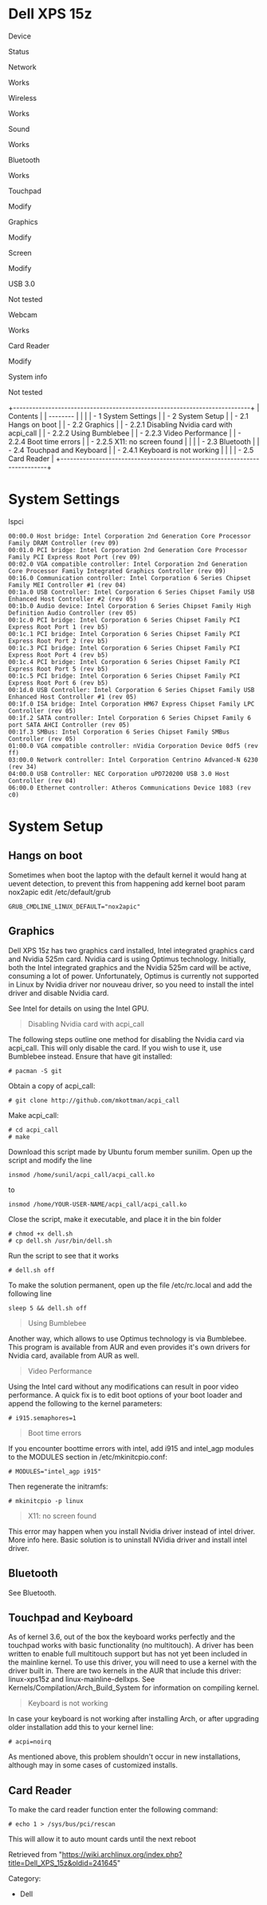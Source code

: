 Dell XPS 15z
============

  

Device

Status

Network

Works

Wireless

Works

Sound

Works

Bluetooth

Works

Touchpad

Modify

Graphics

Modify

Screen

Modify

USB 3.0

Not tested

Webcam

Works

Card Reader

Modify

System info

Not tested

+--------------------------------------------------------------------------+
| Contents                                                                 |
| --------                                                                 |
|                                                                          |
| -   1 System Settings                                                    |
| -   2 System Setup                                                       |
|     -   2.1 Hangs on boot                                                |
|     -   2.2 Graphics                                                     |
|         -   2.2.1 Disabling Nvidia card with acpi_call                   |
|         -   2.2.2 Using Bumblebee                                        |
|         -   2.2.3 Video Performance                                      |
|         -   2.2.4 Boot time errors                                       |
|         -   2.2.5 X11: no screen found                                   |
|                                                                          |
|     -   2.3 Bluetooth                                                    |
|     -   2.4 Touchpad and Keyboard                                        |
|         -   2.4.1 Keyboard is not working                                |
|                                                                          |
|     -   2.5 Card Reader                                                  |
+--------------------------------------------------------------------------+

System Settings
===============

lspci

    00:00.0 Host bridge: Intel Corporation 2nd Generation Core Processor Family DRAM Controller (rev 09)
    00:01.0 PCI bridge: Intel Corporation 2nd Generation Core Processor Family PCI Express Root Port (rev 09)
    00:02.0 VGA compatible controller: Intel Corporation 2nd Generation Core Processor Family Integrated Graphics Controller (rev 09)
    00:16.0 Communication controller: Intel Corporation 6 Series Chipset Family MEI Controller #1 (rev 04)
    00:1a.0 USB Controller: Intel Corporation 6 Series Chipset Family USB Enhanced Host Controller #2 (rev 05)
    00:1b.0 Audio device: Intel Corporation 6 Series Chipset Family High Definition Audio Controller (rev 05)
    00:1c.0 PCI bridge: Intel Corporation 6 Series Chipset Family PCI Express Root Port 1 (rev b5)
    00:1c.1 PCI bridge: Intel Corporation 6 Series Chipset Family PCI Express Root Port 2 (rev b5)
    00:1c.3 PCI bridge: Intel Corporation 6 Series Chipset Family PCI Express Root Port 4 (rev b5)
    00:1c.4 PCI bridge: Intel Corporation 6 Series Chipset Family PCI Express Root Port 5 (rev b5)
    00:1c.5 PCI bridge: Intel Corporation 6 Series Chipset Family PCI Express Root Port 6 (rev b5)
    00:1d.0 USB Controller: Intel Corporation 6 Series Chipset Family USB Enhanced Host Controller #1 (rev 05)
    00:1f.0 ISA bridge: Intel Corporation HM67 Express Chipset Family LPC Controller (rev 05)
    00:1f.2 SATA controller: Intel Corporation 6 Series Chipset Family 6 port SATA AHCI Controller (rev 05)
    00:1f.3 SMBus: Intel Corporation 6 Series Chipset Family SMBus Controller (rev 05)
    01:00.0 VGA compatible controller: nVidia Corporation Device 0df5 (rev ff)
    03:00.0 Network controller: Intel Corporation Centrino Advanced-N 6230 (rev 34)
    04:00.0 USB Controller: NEC Corporation uPD720200 USB 3.0 Host Controller (rev 04)
    06:00.0 Ethernet controller: Atheros Communications Device 1083 (rev c0)

System Setup
============

Hangs on boot
-------------

Sometimes when boot the laptop with the default kernel it would hang at
uevent detection, to prevent this from happening add kernel boot param
nox2apic edit /etc/default/grub

    GRUB_CMDLINE_LINUX_DEFAULT="nox2apic"

  

Graphics
--------

Dell XPS 15z has two graphics card installed, Intel integrated graphics
card and Nvidia 525m card. Nvidia card is using Optimus technology.
Initially, both the Intel integrated graphics and the Nvidia 525m card
will be active, consuming a lot of power. Unfortunately, Optimus is
currently not supported in Linux by Nvidia driver nor nouveau driver, so
you need to install the intel driver and disable Nvidia card.

See Intel for details on using the Intel GPU.

> Disabling Nvidia card with acpi_call

The following steps outline one method for disabling the Nvidia card via
acpi_call. This will only disable the card. If you wish to use it, use
Bumblebee instead. Ensure that have git installed:

    # pacman -S git

Obtain a copy of acpi_call:

    # git clone http://github.com/mkottman/acpi_call

Make acpi_call:

    # cd acpi_call
    # make

Download this script made by Ubuntu forum member sunilim. Open up the
script and modify the line

    insmod /home/sunil/acpi_call/acpi_call.ko

to

    insmod /home/YOUR-USER-NAME/acpi_call/acpi_call.ko

Close the script, make it executable, and place it in the bin folder

    # chmod +x dell.sh
    # cp dell.sh /usr/bin/dell.sh

Run the script to see that it works

    # dell.sh off

To make the solution permanent, open up the file /etc/rc.local and add
the following line

    sleep 5 && dell.sh off

> Using Bumblebee

Another way, which allows to use Optimus technology is via Bumblebee.
This program is available from AUR and even provides it's own drivers
for Nvidia card, available from AUR as well.

> Video Performance

Using the Intel card without any modifications can result in poor video
performance. A quick fix is to edit boot options of your boot loader and
append the following to the kernel parameters:

    # i915.semaphores=1

> Boot time errors

If you encounter boottime errors with intel, add i915 and intel_agp
modules to the MODULES section in /etc/mkinitcpio.conf:

    # MODULES="intel_agp i915"

Then regenerate the initramfs:

    # mkinitcpio -p linux

> X11: no screen found

This error may happen when you install Nvidia driver instead of intel
driver. More info here. Basic solution is to uninstall NVidia driver and
install intel driver.

Bluetooth
---------

See Bluetooth.

Touchpad and Keyboard
---------------------

As of kernel 3.6, out of the box the keyboard works perfectly and the
touchpad works with basic functionality (no multitouch). A driver has
been written to enable full multitouch support but has not yet been
included in the mainline kernel. To use this driver, you will need to
use a kernel with the driver built in. There are two kernels in the AUR
that include this driver: linux-xps15z and linux-mainline-dellxps. See
Kernels/Compilation/Arch_Build_System for information on compiling
kernel.

> Keyboard is not working

In case your keyboard is not working after installing Arch, or after
upgrading older installation add this to your kernel line:

    # acpi=noirq

As mentioned above, this problem shouldn't occur in new installations,
although may in some cases of customized installs.

Card Reader
-----------

To make the card reader function enter the following command:

    # echo 1 > /sys/bus/pci/rescan

This will allow it to auto mount cards until the next reboot

Retrieved from
"https://wiki.archlinux.org/index.php?title=Dell_XPS_15z&oldid=241645"

Category:

-   Dell
